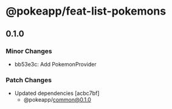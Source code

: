 # @pokeapp/feat-list-pokemons

## 0.1.0
### Minor Changes

- bb53e3c: Add PokemonProvider

### Patch Changes

- Updated dependencies [acbc7bf]
  - @pokeapp/common@0.1.0
